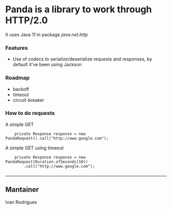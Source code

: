 # Panda is a library to work through HTTP/2.0

It uses Java 11 in package _java.net.http_ 

### Features
- Use of codecs to serialize/deserialize requests and responses, by default
it've been using Jackson

### Roadmap
 - backoff
- timeout
- circuit-breaker

### How to do requests
A simple GET
```
    private Response response = new PandaRequest().call("http://www.google.com");
```
A simple GET using timeout
```
    private Response response = new PandaRequest(Duration.ofSeconds(10))
        .call("http://www.google.com");
```
### 

---
## Mantainer
Ivan Rodrigues